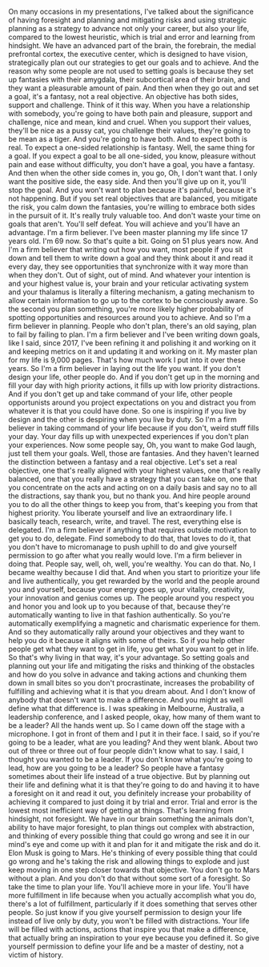  On many occasions in my presentations, I've talked about the significance of having foresight and planning and mitigating risks and using strategic planning as a strategy to advance not only your career, but also your life, compared to the lowest heuristic, which is trial and error and learning from hindsight. We have an advanced part of the brain, the forebrain, the medial prefrontal cortex, the executive center, which is designed to have vision, strategically plan out our strategies to get our goals and to achieve. And the reason why some people are not used to setting goals is because they set up fantasies with their amygdala, their subcortical area of their brain, and they want a pleasurable amount of pain. And then when they go out and set a goal, it's a fantasy, not a real objective. An objective has both sides, support and challenge. Think of it this way. When you have a relationship with somebody, you're going to have both pain and pleasure, support and challenge, nice and mean, kind and cruel. When you support their values, they'll be nice as a pussy cat, you challenge their values, they're going to be mean as a tiger. And you're going to have both. And to expect both is real. To expect a one-sided relationship is fantasy. Well, the same thing for a goal. If you expect a goal to be all one-sided, you know, pleasure without pain and ease without difficulty, you don't have a goal, you have a fantasy. And then when the other side comes in, you go, Oh, I don't want that. I only want the positive side, the easy side. And then you'll give up on it, you'll stop the goal. And you won't want to plan because it's painful, because it's not happening. But if you set real objectives that are balanced, you mitigate the risk, you calm down the fantasies, you're willing to embrace both sides in the pursuit of it. It's really truly valuable too. And don't waste your time on goals that aren't. You'll self defeat. You will achieve and you'll have an advantage. I'm a firm believer. I've been master planning my life since 17 years old. I'm 69 now. So that's quite a bit. Going on 51 plus years now. And I'm a firm believer that writing out how you want, most people if you sit down and tell them to write down a goal and they think about it and read it every day, they see opportunities that synchronize with it way more than when they don't. Out of sight, out of mind. And whatever your intention is and your highest value is, your brain and your reticular activating system and your thalamus is literally a filtering mechanism, a gating mechanism to allow certain information to go up to the cortex to be consciously aware. So the second you plan something, you're more likely higher probability of spotting opportunities and resources around you to achieve. And so I'm a firm believer in planning. People who don't plan, there's an old saying, plan to fail by failing to plan. I'm a firm believer and I've been writing down goals, like I said, since 2017, I've been refining it and polishing it and working on it and keeping metrics on it and updating it and working on it. My master plan for my life is 9,000 pages. That's how much work I put into it over these years. So I'm a firm believer in laying out the life you want. If you don't design your life, other people do. And if you don't get up in the morning and fill your day with high priority actions, it fills up with low priority distractions. And if you don't get up and take command of your life, other people opportunists around you project expectations on you and distract you from whatever it is that you could have done. So one is inspiring if you live by design and the other is despiring when you live by duty. So I'm a firm believer in taking command of your life because if you don't, weird stuff fills your day. Your day fills up with unexpected experiences if you don't plan your experiences. Now some people say, Oh, you want to make God laugh, just tell them your goals. Well, those are fantasies. And they haven't learned the distinction between a fantasy and a real objective. Let's set a real objective, one that's really aligned with your highest values, one that's really balanced, one that you really have a strategy that you can take on, one that you concentrate on the acts and acting on on a daily basis and say no to all the distractions, say thank you, but no thank you. And hire people around you to do all the other things to keep you from, that's keeping you from that highest priority. You liberate yourself and live an extraordinary life. I basically teach, research, write, and travel. The rest, everything else is delegated. I'm a firm believer if anything that requires outside motivation to get you to do, delegate. Find somebody to do that, that loves to do it, that you don't have to micromanage to push uphill to do and give yourself permission to go after what you really would love. I'm a firm believer in doing that. People say, well, oh, well, you're wealthy. You can do that. No, I became wealthy because I did that. And when you start to prioritize your life and live authentically, you get rewarded by the world and the people around you and yourself, because your energy goes up, your vitality, creativity, your innovation and genius comes up. The people around you respect you and honor you and look up to you because of that, because they're automatically wanting to live in that fashion authentically. So you're automatically exemplifying a magnetic and charismatic experience for them. And so they automatically rally around your objectives and they want to help you do it because it aligns with some of theirs. So if you help other people get what they want to get in life, you get what you want to get in life. So that's why living in that way, it's your advantage. So setting goals and planning out your life and mitigating the risks and thinking of the obstacles and how do you solve in advance and taking actions and chunking them down in small bites so you don't procrastinate, increases the probability of fulfilling and achieving what it is that you dream about. And I don't know of anybody that doesn't want to make a difference. And you might as well define what that difference is. I was speaking in Melbourne, Australia, a leadership conference, and I asked people, okay, how many of them want to be a leader? All the hands went up. So I came down off the stage with a microphone. I got in front of them and I put it in their face. I said, so if you're going to be a leader, what are you leading? And they went blank. About two out of three or three out of four people didn't know what to say. I said, I thought you wanted to be a leader. If you don't know what you're going to lead, how are you going to be a leader? So people have a fantasy sometimes about their life instead of a true objective. But by planning out their life and defining what it is that they're going to do and having it to have a foresight on it and read it out, you definitely increase your probability of achieving it compared to just doing it by trial and error. Trial and error is the lowest most inefficient way of getting at things. That's learning from hindsight, not foresight. We have in our brain something the animals don't, ability to have major foresight, to plan things out complex with abstraction, and thinking of every possible thing that could go wrong and see it in our mind's eye and come up with it and plan for it and mitigate the risk and do it. Elon Musk is going to Mars. He's thinking of every possible thing that could go wrong and he's taking the risk and allowing things to explode and just keep moving in one step closer towards that objective. You don't go to Mars without a plan. And you don't do that without some sort of a foresight. So take the time to plan your life. You'll achieve more in your life. You'll have more fulfillment in life because when you actually accomplish what you do, there's a lot of fulfillment, particularly if it does something that serves other people. So just know if you give yourself permission to design your life instead of live only by duty, you won't be filled with distractions. Your life will be filled with actions, actions that inspire you that make a difference, that actually bring an inspiration to your eye because you defined it. So give yourself permission to define your life and be a master of destiny, not a victim of history.